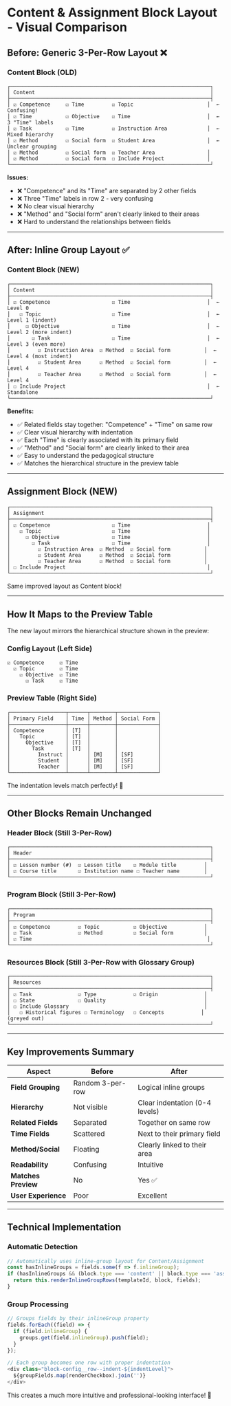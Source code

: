# Content & Assignment Block Layout - Visual Comparison

## Before: Generic 3-Per-Row Layout ❌

### Content Block (OLD)
```
┌─────────────────────────────────────────────────────────────────┐
│ Content                                                         │
├─────────────────────────────────────────────────────────────────┤
│ ☑ Competence     ☑ Time         ☑ Topic                        │  ← Confusing!
│ ☑ Time           ☑ Objective    ☑ Time                         │  ← 3 "Time" labels
│ ☑ Task           ☑ Time         ☑ Instruction Area             │  ← Mixed hierarchy
│ ☑ Method         ☑ Social form  ☑ Student Area                 │  ← Unclear grouping
│ ☑ Method         ☑ Social form  ☑ Teacher Area                 │
│ ☑ Method         ☑ Social form  ☐ Include Project              │
└─────────────────────────────────────────────────────────────────┘
```

**Issues:**
- ❌ "Competence" and its "Time" are separated by 2 other fields
- ❌ Three "Time" labels in row 2 - very confusing
- ❌ No clear visual hierarchy
- ❌ "Method" and "Social form" aren't clearly linked to their areas
- ❌ Hard to understand the relationships between fields

---

## After: Inline Group Layout ✅

### Content Block (NEW)
```
┌─────────────────────────────────────────────────────────────────┐
│ Content                                                         │
├─────────────────────────────────────────────────────────────────┤
│ ☑ Competence                    ☑ Time                         │  ← Level 0
│   ☑ Topic                       ☑ Time                         │  ← Level 1 (indent)
│     ☑ Objective                 ☑ Time                         │  ← Level 2 (more indent)
│       ☑ Task                    ☑ Time                         │  ← Level 3 (even more)
│         ☑ Instruction Area  ☑ Method  ☑ Social form           │  ← Level 4 (most indent)
│         ☑ Student Area      ☑ Method  ☑ Social form           │  ← Level 4
│         ☑ Teacher Area      ☑ Method  ☑ Social form           │  ← Level 4
│ ☐ Include Project                                              │  ← Standalone
└─────────────────────────────────────────────────────────────────┘
```

**Benefits:**
- ✅ Related fields stay together: "Competence" + "Time" on same row
- ✅ Clear visual hierarchy with indentation
- ✅ Each "Time" is clearly associated with its primary field
- ✅ "Method" and "Social form" are clearly linked to their area
- ✅ Easy to understand the pedagogical structure
- ✅ Matches the hierarchical structure in the preview table

---

## Assignment Block (NEW)
```
┌─────────────────────────────────────────────────────────────────┐
│ Assignment                                                      │
├─────────────────────────────────────────────────────────────────┤
│ ☑ Competence                    ☑ Time                         │
│   ☑ Topic                       ☑ Time                         │
│     ☑ Objective                 ☑ Time                         │
│       ☑ Task                    ☑ Time                         │
│         ☑ Instruction Area  ☑ Method  ☑ Social form           │
│         ☑ Student Area      ☑ Method  ☑ Social form           │
│         ☑ Teacher Area      ☑ Method  ☑ Social form           │
│ ☐ Include Project                                              │
└─────────────────────────────────────────────────────────────────┘
```

Same improved layout as Content block!

---

## How It Maps to the Preview Table

The new layout mirrors the hierarchical structure shown in the preview:

### Config Layout (Left Side)
```
☑ Competence     ☑ Time
  ☑ Topic        ☑ Time
    ☑ Objective  ☑ Time
      ☑ Task     ☑ Time
```

### Preview Table (Right Side)
```
┌──────────────────┬──────┬────────┬─────────────┐
│ Primary Field    │ Time │ Method │ Social Form │
├──────────────────┼──────┼────────┼─────────────┤
│ Competence       │ [T]  │        │             │
│   Topic          │ [T]  │        │             │
│     Objective    │ [T]  │        │             │
│       Task       │ [T]  │        │             │
│         Instruct │      │ [M]    │ [SF]        │
│         Student  │      │ [M]    │ [SF]        │
│         Teacher  │      │ [M]    │ [SF]        │
└──────────────────┴──────┴────────┴─────────────┘
```

The indentation levels match perfectly! 🎯

---

## Other Blocks Remain Unchanged

### Header Block (Still 3-Per-Row)
```
┌─────────────────────────────────────────────────────────────────┐
│ Header                                                          │
├─────────────────────────────────────────────────────────────────┤
│ ☑ Lesson number (#)  ☑ Lesson title    ☑ Module title         │
│ ☑ Course title       ☑ Institution name ☐ Teacher name        │
└─────────────────────────────────────────────────────────────────┘
```

### Program Block (Still 3-Per-Row)
```
┌─────────────────────────────────────────────────────────────────┐
│ Program                                                         │
├─────────────────────────────────────────────────────────────────┤
│ ☑ Competence         ☑ Topic           ☑ Objective            │
│ ☑ Task               ☑ Method          ☑ Social form          │
│ ☑ Time                                                         │
└─────────────────────────────────────────────────────────────────┘
```

### Resources Block (Still 3-Per-Row with Glossary Group)
```
┌─────────────────────────────────────────────────────────────────┐
│ Resources                                                       │
├─────────────────────────────────────────────────────────────────┤
│ ☑ Task               ☑ Type            ☑ Origin               │
│ ☐ State              ☐ Quality                                │
│ ☐ Include Glossary                                            │
│   ☐ Historical figures ☐ Terminology   ☐ Concepts            │ (greyed out)
└─────────────────────────────────────────────────────────────────┘
```

---

## Key Improvements Summary

| Aspect | Before | After |
|--------|--------|-------|
| **Field Grouping** | Random 3-per-row | Logical inline groups |
| **Hierarchy** | Not visible | Clear indentation (0-4 levels) |
| **Related Fields** | Separated | Together on same row |
| **Time Fields** | Scattered | Next to their primary field |
| **Method/Social** | Floating | Clearly linked to their area |
| **Readability** | Confusing | Intuitive |
| **Matches Preview** | No | Yes ✅ |
| **User Experience** | Poor | Excellent |

---

## Technical Implementation

### Automatic Detection
```typescript
// Automatically uses inline-group layout for Content/Assignment
const hasInlineGroups = fields.some(f => f.inlineGroup);
if (hasInlineGroups && (block.type === 'content' || block.type === 'assignment')) {
  return this.renderInlineGroupRows(templateId, block, fields);
}
```

### Group Processing
```typescript
// Groups fields by their inlineGroup property
fields.forEach((field) => {
  if (field.inlineGroup) {
    groups.get(field.inlineGroup).push(field);
  }
});

// Each group becomes one row with proper indentation
<div class="block-config__row--indent-${indentLevel}">
  ${groupFields.map(renderCheckbox).join('')}
</div>
```

This creates a much more intuitive and professional-looking interface! 🎉
